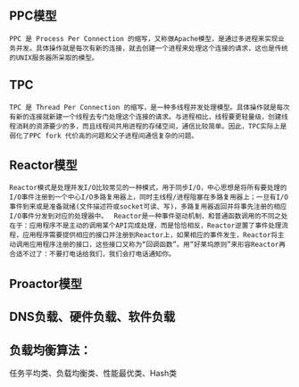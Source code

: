 
## PPC模型
`PPC 是 Process Per Connection 的缩写，又称做Apache模型，是通过多进程来实现业务并发。具体操作就是每次有新的连接，就去创建一个进程来处理这个连接的请求，这也是传统的UNIX服务器所采取的模型。`
## TPC
`TPC 是 Thread Per Connection 的缩写，是一种多线程并发处理模型。具体操作就是每次有新的连接就新建一个线程去专门处理这个连接的请求。与进程相比，线程要更轻量级，创建线程消耗的资源要少的多，而且线程间共用进程的存储空间，通信比较简单。因此，TPC实际上是弱化了PPC fork 代价高的问题和父子进程间通信复杂的问题。`
## Reactor模型
`Reactor模式是处理并发I/O比较常见的一种模式，用于同步I/O，中心思想是将所有要处理的I/O事件注册到一个中心I/O多路复用器上，同时主线程/进程阻塞在多路复用器上；一旦有I/O事件到来或是准备就绪(文件描述符或socket可读、写)，多路复用器返回并将事先注册的相应I/O事件分发到对应的处理器中。
`
`Reactor是一种事件驱动机制，和普通函数调用的不同之处在于：应用程序不是主动的调用某个API完成处理，而是恰恰相反，Reactor逆置了事件处理流程，应用程序需要提供相应的接口并注册到Reactor上，如果相应的事件发生，Reactor将主动调用应用程序注册的接口，这些接口又称为“回调函数”。用“好莱坞原则”来形容Reactor再合适不过了：不要打电话给我们，我们会打电话通知你。
 `
## Proactor模型

## DNS负载、硬件负载、软件负载
## 负载均衡算法：
任务平均类、负载均衡类、性能最优类、Hash类
